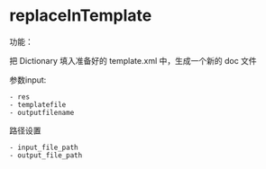 # replaceInTemplate

功能： 

把 Dictionary 填入准备好的 template.xml 中，生成一个新的 doc 文件

参数input:

    - res 
    - templatefile
    - outputfilename

路径设置

    - input_file_path
    - output_file_path
